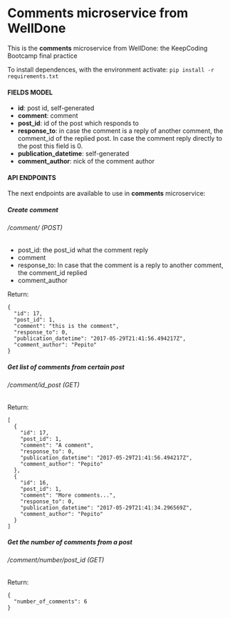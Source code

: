 # Comments microservice from WellDone
This is the **comments** microservice from WellDone: the KeepCoding Bootcamp final practice

To install dependences, with the environment activate:
```pip install -r requirements.txt```

#### FIELDS MODEL
* **id**: post id, self-generated
* **comment**: comment
* **post_id**: id of the post which responds to
* **response_to**: in case the comment is a reply of another comment,
the comment_id of the replied post. In case the comment reply directly
to the post this field is 0.
* **publication_datetime**: self-generated
* **comment_author**: nick of the comment author

#### API ENDPOINTS

The next endpoints are available to use in **comments** microservice:

##### Create comment
###### /comment/ (POST)

* post_id: the post_id what the comment reply
* comment
* response_to: In case that the comment is a reply to another comment, the comment_id replied
* comment_author

Return:
```
{
  "id": 17,
  "post_id": 1,
  "comment": "this is the comment",
  "response_to": 0,
  "publication_datetime": "2017-05-29T21:41:56.494217Z",
  "comment_author": "Pepito"
}
```

##### Get list of comments from certain post
###### /comment/id_post (GET)

Return:
```
[
  {
    "id": 17,
    "post_id": 1,
    "comment": "A comment",
    "response_to": 0,
    "publication_datetime": "2017-05-29T21:41:56.494217Z",
    "comment_author": "Pepito"
  },
  {
    "id": 16,
    "post_id": 1,
    "comment": "More comments...",
    "response_to": 0,
    "publication_datetime": "2017-05-29T21:41:34.296569Z",
    "comment_author": "Pepito"
  }
]
```
##### Get the number of comments from a post
###### /comment/number/post_id (GET)

Return:
```
{
  "number_of_comments": 6
}
```
